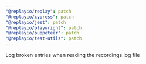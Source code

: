 ```yaml
---
"@replayio/replay": patch
"@replayio/cypress": patch
"@replayio/jest": patch
"@replayio/playwright": patch
"@replayio/puppeteer": patch
"@replayio/test-utils": patch
---
```


Log broken entries when reading the recordings.log file
